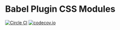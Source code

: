 # Babel Plugin CSS Modules
[![Circle CI](https://circleci.com/gh/Nitive/babel-plugin-react-css-modules.svg?style=svg)](https://circleci.com/gh/Nitive/babel-plugin-react-css-modules)
[![codecov.io](https://codecov.io/github/Nitive/babel-plugin-react-css-modules/coverage.svg?branch=master)](https://codecov.io/github/Nitive/babel-plugin-react-css-modules?branch=master)
